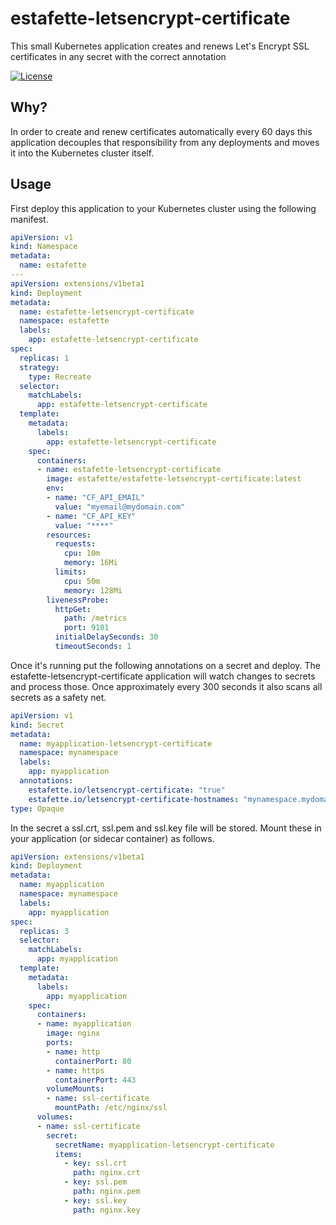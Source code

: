 # estafette-letsencrypt-certificate

This small Kubernetes application creates and renews Let's Encrypt SSL certificates in any secret with the correct annotation

[![License](https://img.shields.io/github/license/estafette/estafette-letsencrypt-certificate.svg)](https://github.com/estafette/estafette-letsencrypt-certificate/blob/master/LICENSE)

## Why?

In order to create and renew certificates automatically every 60 days this application decouples that responsibility from any deployments and moves it into the Kubernetes cluster itself.

## Usage

First deploy this application to your Kubernetes cluster using the following manifest.

```yaml
apiVersion: v1
kind: Namespace
metadata:
  name: estafette
---
apiVersion: extensions/v1beta1
kind: Deployment
metadata:
  name: estafette-letsencrypt-certificate
  namespace: estafette
  labels:
    app: estafette-letsencrypt-certificate
spec:
  replicas: 1
  strategy:
    type: Recreate
  selector:
    matchLabels:
      app: estafette-letsencrypt-certificate
  template:
    metadata:
      labels:
        app: estafette-letsencrypt-certificate
    spec:
      containers:
      - name: estafette-letsencrypt-certificate
        image: estafette/estafette-letsencrypt-certificate:latest
        env:
        - name: "CF_API_EMAIL"
          value: "myemail@mydomain.com"
        - name: "CF_API_KEY"
          value: "****"
        resources:
          requests:
            cpu: 10m
            memory: 16Mi
          limits:
            cpu: 50m
            memory: 128Mi
        livenessProbe:
          httpGet:
            path: /metrics
            port: 9101
          initialDelaySeconds: 30
          timeoutSeconds: 1
```

Once it's running put the following annotations on a secret and deploy. The estafette-letsencrypt-certificate application will watch changes to secrets and process those. Once approximately every 300 seconds it also scans all secrets as a safety net.

```yaml
apiVersion: v1
kind: Secret
metadata:
  name: myapplication-letsencrypt-certificate
  namespace: mynamespace
  labels:
    app: myapplication
  annotations:
    estafette.io/letsencrypt-certificate: "true"
    estafette.io/letsencrypt-certificate-hostnames: "mynamespace.mydomain.com"
type: Opaque
```

In the secret a ssl.crt, ssl.pem and ssl.key file will be stored. Mount these in your application (or sidecar container) as follows.

```yaml
apiVersion: extensions/v1beta1
kind: Deployment
metadata:
  name: myapplication
  namespace: mynamespace
  labels:
    app: myapplication
spec:
  replicas: 3
  selector:
    matchLabels:
      app: myapplication
  template:
    metadata:
      labels:
        app: myapplication
    spec:
      containers:
      - name: myapplication
        image: nginx
        ports:
        - name: http
          containerPort: 80
        - name: https
          containerPort: 443
        volumeMounts:
        - name: ssl-certificate
          mountPath: /etc/nginx/ssl
      volumes:
      - name: ssl-certificate
        secret:
          secretName: myapplication-letsencrypt-certificate
          items:
            - key: ssl.crt
              path: nginx.crt
            - key: ssl.pem
              path: nginx.pem
            - key: ssl.key
              path: nginx.key
```